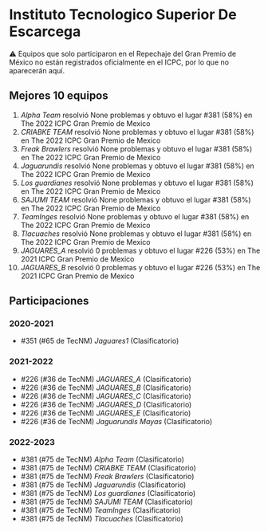 # Instituto Tecnologico Superior De Escarcega

:warning: Equipos que solo participaron en el Repechaje del Gran Premio de México no están registrados oficialmente en el ICPC, por lo que no aparecerán aquí.

## Mejores 10 equipos

1. _Alpha Team_ resolvió None problemas y obtuvo el lugar #381 (58%) en The 2022 ICPC Gran Premio de Mexico
1. _CRIABKE TEAM_ resolvió None problemas y obtuvo el lugar #381 (58%) en The 2022 ICPC Gran Premio de Mexico
1. _Freak Brawlers_ resolvió None problemas y obtuvo el lugar #381 (58%) en The 2022 ICPC Gran Premio de Mexico
1. _Jaguarundis_ resolvió None problemas y obtuvo el lugar #381 (58%) en The 2022 ICPC Gran Premio de Mexico
1. _Los guardianes_ resolvió None problemas y obtuvo el lugar #381 (58%) en The 2022 ICPC Gran Premio de Mexico
1. _SAJUMI TEAM_ resolvió None problemas y obtuvo el lugar #381 (58%) en The 2022 ICPC Gran Premio de Mexico
1. _TeamInges_ resolvió None problemas y obtuvo el lugar #381 (58%) en The 2022 ICPC Gran Premio de Mexico
1. _Tlacuaches_ resolvió None problemas y obtuvo el lugar #381 (58%) en The 2022 ICPC Gran Premio de Mexico
1. _JAGUARES_A_ resolvió 0 problemas y obtuvo el lugar #226 (53%) en The 2021 ICPC Gran Premio de Mexico
1. _JAGUARES_B_ resolvió 0 problemas y obtuvo el lugar #226 (53%) en The 2021 ICPC Gran Premio de Mexico

## Participaciones

### 2020-2021

- #351 (#65 de TecNM) _Jaguares1_ (Clasificatorio)

### 2021-2022

- #226 (#36 de TecNM) _JAGUARES_A_ (Clasificatorio)
- #226 (#36 de TecNM) _JAGUARES_B_ (Clasificatorio)
- #226 (#36 de TecNM) _JAGUARES_C_ (Clasificatorio)
- #226 (#36 de TecNM) _JAGUARES_D_ (Clasificatorio)
- #226 (#36 de TecNM) _JAGUARES_E_ (Clasificatorio)
- #226 (#36 de TecNM) _Jaguarundis Mayas_ (Clasificatorio)

### 2022-2023

- #381 (#75 de TecNM) _Alpha Team_ (Clasificatorio)
- #381 (#75 de TecNM) _CRIABKE TEAM_ (Clasificatorio)
- #381 (#75 de TecNM) _Freak Brawlers_ (Clasificatorio)
- #381 (#75 de TecNM) _Jaguarundis_ (Clasificatorio)
- #381 (#75 de TecNM) _Los guardianes_ (Clasificatorio)
- #381 (#75 de TecNM) _SAJUMI TEAM_ (Clasificatorio)
- #381 (#75 de TecNM) _TeamInges_ (Clasificatorio)
- #381 (#75 de TecNM) _Tlacuaches_ (Clasificatorio)



